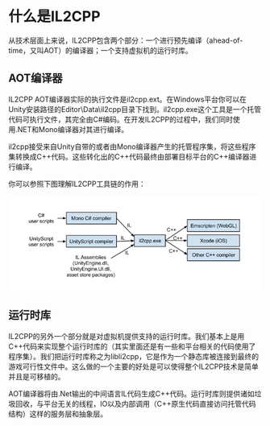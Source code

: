 # 什么是IL2CPP

从技术层面上来说，IL2CPP包含两个部分：一个进行预先编译（ahead-of-time，又叫AOT）的编译器；一个支持虚拟机的运行时库。

## AOT编译器

IL2CPP AOT编译器实际的执行文件是il2cpp.ext。在Windows平台你可以在Unity安装路径的Editor\Data\il2cpp目录下找到。il2cpp.exe这个工具是一个托管代码可执行文件，其完全由C#编码。在开发IL2CPP的过程中，我们同时使用.NET和Mono编译器对其进行编译。

il2cpp接受来自Unity自带的或者由Mono编译器产生的托管程序集，将这些程序集转换成C++代码。这些转化出的C++代码最终由部署目标平台的C++编译器进行编译。

你可以参照下图理解IL2CPP工具链的作用：

![](1.webp)

## 运行时库

IL2CPP的另外一个部分就是对虚拟机提供支持的运行时库。我们基本上是用C++代码来实现整个运行时库的（其实里面还是有一些和平台相关的代码使用了程序集）。我们把运行时库称之为libli2cpp，它是作为一个静态库被连接到最终的游戏可行性文件中。这么做的一个主要的好处是可以使得整个IL2CPP技术是简单并且是可移植的。

AOT编译器将由.Net输出的中间语言IL代码生成C++代码。运行时库则提供诸如垃圾回收，与平台无关的线程，IO以及内部调用（C++原生代码直接访问托管代码结构）这样的服务层和抽象层。

